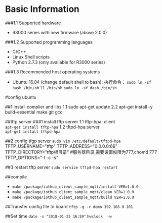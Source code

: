 # Basic Information
###1.1 Supported hardware
- R3000 series with new firmware (above 2.0.0)

###1.2 Supported programming languages
- C/C++
- Linux Shell scripts
- Python 2.7.3 (only available for R3000 series)

###1.3 Recommended host operating systems
- Ubuntu 16.04 (change default shell to bash): 
执行命令：
`sudo ln -sf bash /bin/sh`
`ll /bin/sh`
`sudo ln -sf dash /bin/sh`


#config ubuntu

##1 install complier and libs
1.1 sudo apt-get update
2.2 apt-get install -y build-essential make git gcc

##tftp server
###1 install tftp server
1.1 tftp-hpa: client  
`apt-get install tftp-hpa`
1.2 tftpd-hpa:server  
`apt-get install tftpd-hpa`

##2 config tfgp server
`sudo vim /etc/default/tftpd-hpa`	
TFTP_USERNAME="tftp"
TFTP_ADDRESS="0.0.0.0:69"
TFTP_DIRECTORY="tftp根目录" #服务器目录,需要设置权限为777,chomd 777
TFTP_OPTIONS="-l -c -s"

##3 restart tftp server
`sudo service tftpd-hpa restart	`


##compile
- `make /package/iothub_client_sample_mqtt/install VER=1.0.0`
- `make /package/iothub_client_sample_mqtt/clean VER=1.0.0`
- `make /package/iothub_client_sample_mqtt/build VER=1.0.0`

##Transfer config file to board
`tftp -g -r demo 192.168.0.101`

##Set time
`date -s "2018-01-25 16:59"`
`hwclock  -w`